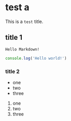# test a

This is a `test` title.

## title 1

```
Hello Markdown!
```

```js
console.log('Hello world!')
```

### title 2

- one
- two
- three

1. one
1. two
1. three
